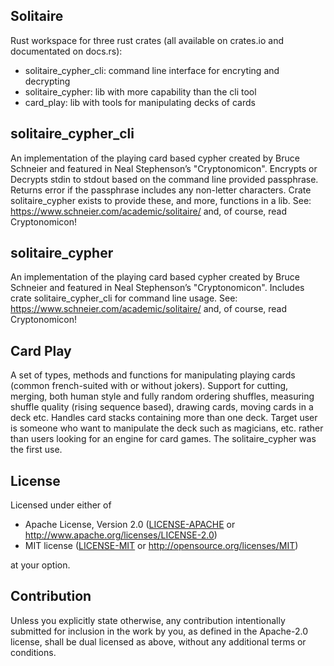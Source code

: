 ## Solitaire

Rust workspace for three rust crates (all available on crates.io and documentated on docs.rs):
- solitaire_cypher_cli: command line interface for encryting and decrypting
- solitaire_cypher: lib with more capability than the cli tool
- card_play: lib with tools for manipulating decks of cards

## solitaire_cypher_cli

An implementation of the playing card based cypher created by
Bruce Schneier and featured in Neal Stephenson’s "Cryptonomicon".
Encrypts or Decrypts stdin to stdout based on the command line provided passphrase.
Returns error if the passphrase includes any non-letter characters.
Crate solitaire_cypher exists to provide these, and more, functions in a lib.
See: <https://www.schneier.com/academic/solitaire/> and, of course, read Cryptonomicon!

## solitaire_cypher

An implementation of the playing card based cypher created by
Bruce Schneier and featured in Neal Stephenson’s "Cryptonomicon".
Includes crate solitaire_cypher_cli for command line usage.
See: <https://www.schneier.com/academic/solitaire/> and, of course, read Cryptonomicon!

## Card Play

A set of types, methods and functions for manipulating playing cards (common french-suited with or
without jokers). Support for cutting, merging, both human style and fully random ordering shuffles,
measuring shuffle quality (rising sequence based), drawing cards, moving cards in a deck
etc.  Handles card stacks containing more than one deck.
Target user is someone who want to manipulate the deck such as magicians, etc.
rather than users looking for an engine for card games.  The solitaire_cypher was the first
use.

## License

Licensed under either of

* Apache License, Version 2.0
  ([LICENSE-APACHE](LICENSE-APACHE) or http://www.apache.org/licenses/LICENSE-2.0)
* MIT license
  ([LICENSE-MIT](LICENSE-MIT) or http://opensource.org/licenses/MIT)

at your option.

## Contribution

Unless you explicitly state otherwise, any contribution intentionally submitted
for inclusion in the work by you, as defined in the Apache-2.0 license, shall be
dual licensed as above, without any additional terms or conditions.

